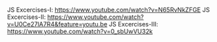 JS Excercises-I: https://www.youtube.com/watch?v=N65RvNkZFGE
JS Excercises-II: https://www.youtube.com/watch?v=U0Ce27lA7R4&feature=youtu.be
JS Excercises-III: https://www.youtube.com/watch?v=0_sbUwVU32k